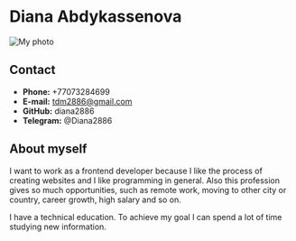 # Diana Abdykassenova

![My photo](/img/photo.jpg)

## Contact

- **Phone:** +77073284699
- **E-mail:** tdm2886@gmail.com
- **GitHub:** diana2886
- **Telegram:** @Diana2886

## About myself

I want to work as a frontend developer because I like the process of creating websites and I like programming in general. Also this profession gives so much opportunities, such as remote work, moving to other city or country, career growth, high salary and so on.

I have a technical education. To achieve my goal I can spend a lot of time studying new information.

